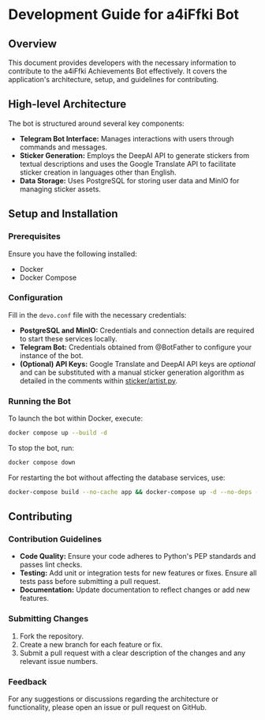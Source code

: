 # Development Guide for a4iFfki Bot

## Overview
This document provides developers with the necessary information to contribute to the a4iFfki Achievements Bot effectively. It covers the application's architecture, setup, and guidelines for contributing.

## High-level Architecture
The bot is structured around several key components:
- **Telegram Bot Interface:** Manages interactions with users through commands and messages.
- **Sticker Generation:** Employs the DeepAI API to generate stickers from textual descriptions and uses the Google Translate API to facilitate sticker creation in languages other than English.
- **Data Storage:** Uses PostgreSQL for storing user data and MinIO for managing sticker assets.

## Setup and Installation

### Prerequisites
Ensure you have the following installed:
- Docker
- Docker Compose

### Configuration
Fill in the `devo.conf` file with the necessary credentials:
- **PostgreSQL and MinIO:** Credentials and connection details are required to start these services locally.
- **Telegram Bot:** Credentials obtained from @BotFather to configure your instance of the bot.
- **(Optional) API Keys:** Google Translate and DeepAI API keys are _optional_ and can be substituted with a manual sticker generation algorithm as detailed in the comments within [sticker/artist.py](sticker/artist.py#L65).

### Running the Bot
To launch the bot within Docker, execute:
```bash
docker compose up --build -d
```

To stop the bot, run:
```bash
docker compose down
```

For restarting the bot without affecting the database services, use:
```bash
docker-compose build --no-cache app && docker-compose up -d --no-deps --force-recreate app
```

## Contributing

### Contribution Guidelines

- **Code Quality:** Ensure your code adheres to Python's PEP standards and passes lint checks.
- **Testing:** Add unit or integration tests for new features or fixes. Ensure all tests pass before submitting a pull request.
- **Documentation:** Update documentation to reflect changes or add new features.

### Submitting Changes

1. Fork the repository.
2. Create a new branch for each feature or fix.
3. Submit a pull request with a clear description of the changes and any relevant issue numbers.

### Feedback

For any suggestions or discussions regarding the architecture or functionality, please open an issue or pull request on GitHub.